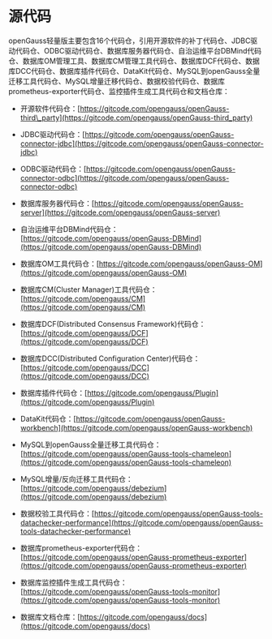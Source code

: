 # 源代码<a name="ZH-CN_TOPIC_0289899190"></a>

openGauss轻量版主要包含16个代码仓，引用开源软件的补丁代码仓、JDBC驱动代码仓、ODBC驱动代码仓、数据库服务器代码仓、自治运维平台DBMind代码仓、数据库OM管理工具、数据库CM管理工具代码仓、数据库DCF代码仓、数据库DCC代码仓、数据库插件代码仓、DataKit代码仓、MySQL到openGauss全量迁移工具代码仓、MySQL增量迁移代码仓、数据校验代码仓、数据库prometheus-exporter代码仓、监控插件生成工具代码仓和文档仓库：

-   开源软件代码仓：[https://gitcode.com/opengauss/openGauss-third\_party](https://gitcode.com/opengauss/openGauss-third_party)

-   JDBC驱动代码仓：[https://gitcode.com/opengauss/openGauss-connector-jdbc](https://gitcode.com/opengauss/openGauss-connector-jdbc)

-   ODBC驱动代码仓：[https://gitcode.com/opengauss/openGauss-connector-odbc](https://gitcode.com/opengauss/openGauss-connector-odbc)
-   数据库服务器代码仓：[https://gitcode.com/opengauss/openGauss-server](https://gitcode.com/opengauss/openGauss-server)
-   自治运维平台DBMind代码仓：[https://gitcode.com/opengauss/openGauss-DBMind](https://gitcode.com/opengauss/openGauss-DBMind)
-   数据库OM工具代码仓：[https://gitcode.com/opengauss/openGauss-OM](https://gitcode.com/opengauss/openGauss-OM)
-   数据库CM\(Cluster Manager\)工具代码仓：[https://gitcode.com/opengauss/CM](https://gitcode.com/opengauss/CM)
-   数据库DCF\(Distributed Consensus Framework\)代码仓：[https://gitcode.com/opengauss/DCF](https://gitcode.com/opengauss/DCF)
-   数据库DCC\(Distributed Configuration Center\)代码仓：[https://gitcode.com/opengauss/DCC](https://gitcode.com/opengauss/DCC)
-   数据库插件代码仓：[https://gitcode.com/opengauss/Plugin](https://gitcode.com/opengauss/Plugin)
-   DataKit代码仓：[https://gitcode.com/opengauss/openGauss-workbench](https://gitcode.com/opengauss/openGauss-workbench)
-   MySQL到openGauss全量迁移工具代码仓：[https://gitcode.com/opengauss/openGauss-tools-chameleon](https://gitcode.com/opengauss/openGauss-tools-chameleon)
-   MySQL增量/反向迁移工具代码仓：[https://gitcode.com/opengauss/debezium](https://gitcode.com/opengauss/debezium)
-   数据校验工具代码仓：[https://gitcode.com/opengauss/openGauss-tools-datachecker-performance](https://gitcode.com/opengauss/openGauss-tools-datachecker-performance)
-   数据库prometheus-exporter代码仓：[https://gitcode.com/opengauss/openGauss-prometheus-exporter](https://gitcode.com/opengauss/openGauss-prometheus-exporter)
-   数据库监控插件生成工具代码仓：[https://gitcode.com/opengauss/openGauss-tools-monitor](https://gitcode.com/opengauss/openGauss-tools-monitor)
-   数据库文档仓库：[https://gitcode.com/opengauss/docs](https://gitcode.com/opengauss/docs)

